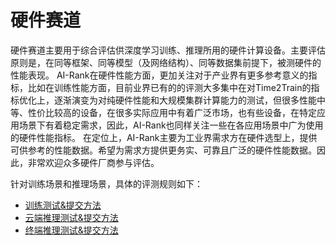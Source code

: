 # 硬件赛道
硬件赛道主要用于综合评估供深度学习训练、推理所用的硬件计算设备。主要评估原则是，在同等框架、同等模型（及网络结构）、同等数据集前提下，被测硬件的性能表现。
AI-Rank在硬件性能方面，更加关注对于产业界有更多参考意义的指标，比如在训练性能方面，目前业界已有的的评测大多集中在对Time2Train的指标优化上，逐渐演变为对纯硬件性能和大规模集群计算能力的测试，但很多性能中等、性价比较高的设备，在很多实际应用中有着广泛市场，也有些设备，在特定应用场景下有着稳定需求，因此，AI-Rank也同样关注一些在各应用场景中广为使用的硬件性能指标。
在定位上，AI-Rank主要为工业界需求方在硬件选型上，提供可供参考的性能数据。希望为需求方提供更务实、可靠且广泛的硬件性能数据。因此，非常欢迎众多硬件厂商参与评估。


针对训练场景和推理场景，具体的评测规则如下：
- [训练测试&提交方法](./train.md)
- [云端推理测试&提交方法](./inference_cloud.md)
- [终端推理测试&提交方法](./inference_mobile.md)
